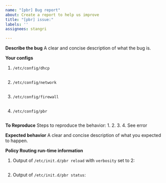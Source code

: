 ```yaml
---
name: "[pbr] Bug report"
about: Create a report to help us improve
title: "[pbr] issue:"
labels: ''
assignees: stangri

---
```


**Describe the bug**
A clear and concise description of what the bug is.

**Your configs**

1. ```/etc/config/dhcp```

```sh

```

2. ```/etc/config/network```

```sh

```

3. ```/etc/config/firewall```

```sh

```

4. ```/etc/config/pbr```

```sh

```

**To Reproduce**
Steps to reproduce the behavior:
1.
2.
3.
4. See error

**Expected behavior**
A clear and concise description of what you expected to happen.

**Policy Routing run-time information**

1. Output of ```/etc/init.d/pbr reload``` with ```verbosity``` set to 2:

```sh

```

2. Output of ```/etc/init.d/pbr status```:

```sh

```
